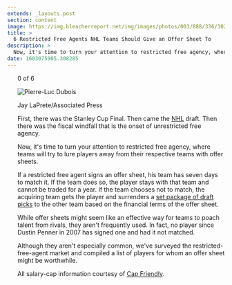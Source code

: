 ```yaml
--- 
extends: _layouts.post 
section: content 
image: https://img.bleacherreport.net/img/images/photos/003/888/336/302e2f335350cd90aea3531f38fff903_crop_exact.jpg?w=1200&h=1200&q=75 
title: > 
  6 Restricted Free Agents NHL Teams Should Give an Offer Sheet To 
description: > 
  Now, it's time to turn your attention to restricted free agency, where teams will try to lure players away from their respective teams with offer sheets.If a restricted free agent signs an offer sheet, his team has seven days to match it.If the team chooses not to match, the acquiring team gets the player and surrenders a set package of draft picks to the other team based on the financial terms of the offer sheet.While offer sheets might seem like an effective way for teams to poach talent from rivals, they aren't frequently used.Although they aren't especially common, we've surveyed the restricted-free-agent market and compiled a list of players for whom an offer sheet might be worthwhile. 
date: 1603075905.308285 
--- 
```

<ol><p class="slideData">0 of 6</p><p></p><img alt="Pierre-Luc Dubois" src="https://static-assets.bleacherreport.net/img/atoms/lazyImage/logo.png"><p class="credit">Jay LaPrete/Associated Press</p><p class="">First, there was the Stanley Cup Final. Then came the <a href="http://bleacherreport.com/nhl">NHL</a> draft. Then there was the fiscal windfall that is the onset of unrestricted free agency.</p><p class="">Now, it's time to turn your attention to restricted free agency, where teams will try to lure players away from their respective teams with offer sheets.</p><p class="">If a restricted free agent signs an offer sheet, his team has seven days to match it. If the team does so, the player stays with that team and cannot be traded for a year. If the team chooses not to match, the acquiring team gets the player and surrenders a <a href="https://media.nhl.com/public/news/14478" target="_blank" rel="noopener noreferrer">set package of draft picks</a> to the other team based on the financial terms of the offer sheet.</p><p class="">While offer sheets might seem like an effective way for teams to poach talent from rivals, they aren't frequently used. In fact, no player since Dustin Penner in 2007 has signed one and had it not matched.</p><p class="">Although they aren't especially common, we've surveyed the restricted-free-agent market and compiled a list of players for whom an offer sheet might be worthwhile.</p><p>All salary-cap information courtesy of&#160;<a href="https://www.capfriendly.com/" target="_blank" rel="noopener noreferrer">Cap Friendly</a>.</p></ol>